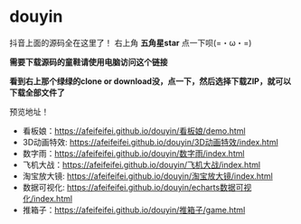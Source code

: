 # douyin
抖音上面的源码全在这里了！
右上角 **五角星star** 点一下呗(=・ω・=)

**需要下载源码的童鞋请使用电脑访问这个链接**

**看到右上那个绿绿的clone or download没，点一下，然后选择下载ZIP，就可以下载全部文件了**

预览地址！
- 看板娘：https://afeifeifei.github.io/douyin/看板娘/demo.html
- 3D动画特效: https://afeifeifei.github.io/douyin/3D动画特效/index.html
- 数字雨：https://afeifeifei.github.io/douyin/数字雨/index.html
- 飞机大战：https://afeifeifei.github.io/douyin/飞机大战/index.html
- 淘宝放大镜: https://afeifeifei.github.io/douyin/淘宝放大镜/index.html
- 数据可视化: https://afeifeifei.github.io/douyin/echarts数据可视化/index.html
- 推箱子：https://afeifeifei.github.io/douyin/推箱子/game.html